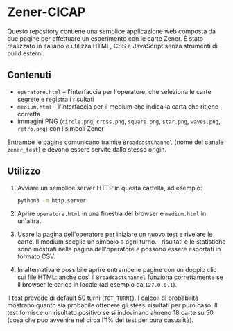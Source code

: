 # Zener-CICAP

Questo repository contiene una semplice applicazione web composta da due pagine per effettuare un esperimento con le carte Zener. È stato realizzato in italiano e utilizza HTML, CSS e JavaScript senza strumenti di build esterni.

## Contenuti

- `operatore.html` – l'interfaccia per l'operatore, che seleziona le carte segrete e registra i risultati
- `medium.html` – l'interfaccia per il medium che indica la carta che ritiene corretta
- immagini PNG (`circle.png`, `cross.png`, `square.png`, `star.png`, `waves.png`, `retro.png`) con i simboli Zener

Entrambe le pagine comunicano tramite `BroadcastChannel` (nome del canale `zener_test`) e devono essere servite dallo stesso origin.

## Utilizzo

1. Avviare un semplice server HTTP in questa cartella, ad esempio:

   ```bash
   python3 -m http.server
   ```

2. Aprire `operatore.html` in una finestra del browser e `medium.html` in un'altra.
3. Usare la pagina dell'operatore per iniziare un nuovo test e rivelare le carte. Il medium sceglie un simbolo a ogni turno. I risultati e le statistiche sono mostrati nella pagina dell'operatore e possono essere esportati in formato CSV.
4. In alternativa è possibile aprire entrambe le pagine con un doppio clic sui file HTML: anche così il `BroadcastChannel` funziona correttamente se il browser le carica in locale (ad esempio da `127.0.0.1`).

Il test prevede di default 50 turni (`TOT_TURNI`). I calcoli di probabilità mostrano quanto sia probabile ottenere gli stessi risultati per puro caso.
Il test fornisce un risultato positivo se si indovinano almeno 18 carte su 50 (cosa che può avvenire nel circa l'1% dei test per pura casualità).
